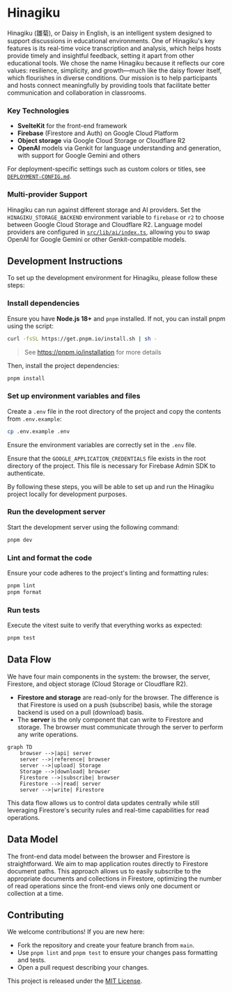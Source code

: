 # Hinagiku

Hinagiku (雛菊), or Daisy in English, is an intelligent system designed to support discussions in educational environments. One of Hinagiku's key features is its real-time voice transcription and analysis, which helps hosts provide timely and insightful feedback, setting it apart from other educational tools. We chose the name Hinagiku because it reflects our core values: resilience, simplicity, and growth—much like the daisy flower itself, which flourishes in diverse conditions. Our mission is to help participants and hosts connect meaningfully by providing tools that facilitate better communication and collaboration in classrooms.

### Key Technologies

- **SvelteKit** for the front-end framework
- **Firebase** (Firestore and Auth) on Google Cloud Platform
- **Object storage** via Google Cloud Storage or Cloudflare R2
- **OpenAI** models via Genkit for language understanding and generation, with support for Google Gemini and others

For deployment-specific settings such as custom colors or titles, see [`DEPLOYMENT-CONFIG.md`](DEPLOYMENT-CONFIG.md).

### Multi-provider Support

Hinagiku can run against different storage and AI providers. Set the `HINAGIKU_STORAGE_BACKEND` environment variable to `firebase` or `r2` to choose between Google Cloud Storage and Cloudflare R2. Language model providers are configured in [`src/lib/ai/index.ts`](src/lib/ai/index.ts), allowing you to swap OpenAI for Google Gemini or other Genkit-compatible models.

## Development Instructions

To set up the development environment for Hinagiku, please follow these steps:

### Install dependencies

Ensure you have **Node.js 18+** and `pnpm` installed. If not, you can install pnpm using the script:

```sh
curl -fsSL https://get.pnpm.io/install.sh | sh -
```

> See <https://pnpm.io/installation> for more details

Then, install the project dependencies:

```sh
pnpm install
```

### Set up environment variables and files

Create a `.env` file in the root directory of the project and copy the contents from `.env.example`:

```sh
cp .env.example .env
```

Ensure the environment variables are correctly set in the `.env` file.

Ensure that the `GOOGLE_APPLICATION_CREDENTIALS` file exists in the root directory of the project. This file is necessary for Firebase Admin SDK to authenticate.

By following these steps, you will be able to set up and run the Hinagiku project locally for development purposes.

### Run the development server

Start the development server using the following command:

```sh
pnpm dev
```

### Lint and format the code

Ensure your code adheres to the project's linting and formatting rules:

```sh
pnpm lint
pnpm format
```

### Run tests

Execute the vitest suite to verify that everything works as expected:

```sh
pnpm test
```

## Data Flow

We have four main components in the system: the browser, the server, Firestore, and object storage (Cloud Storage or Cloudflare R2).

- **Firestore and storage** are read-only for the browser. The difference is that Firestore is used on a push (subscribe) basis, while the storage backend is used on a pull (download) basis.
- The **server** is the only component that can write to Firestore and storage. The browser must communicate through the server to perform any write operations.

```mermaid
graph TD
    browser -->|api| server
    server -->|reference| browser
    server -->|upload| Storage
    Storage -->|download| browser
    Firestore -->|subscribe| browser
    Firestore -->|read| server
    server -->|write| Firestore
```

This data flow allows us to control data updates centrally while still leveraging Firestore's security rules and real-time capabilities for read operations.

## Data Model

The front-end data model between the browser and Firestore is straightforward. We aim to map application routes directly to Firestore document paths. This approach allows us to easily subscribe to the appropriate documents and collections in Firestore, optimizing the number of read operations since the front-end views only one document or collection at a time.

## Contributing

We welcome contributions! If you are new here:

- Fork the repository and create your feature branch from `main`.
- Use `pnpm lint` and `pnpm test` to ensure your changes pass formatting and tests.
- Open a pull request describing your changes.

This project is released under the [MIT License](LICENSE).
